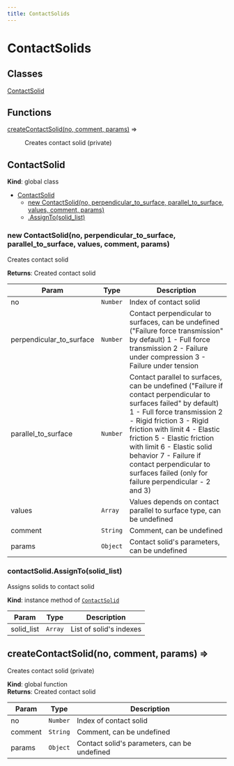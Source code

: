 ```yaml
---
title: ContactSolids
---
```


# ContactSolids

## Classes

<dl>
<dt><a href="#ContactSolid">ContactSolid</a></dt>
<dd></dd>
</dl>

## Functions

<dl>
<dt><a href="#createContactSolid">createContactSolid(no, comment, params)</a> ⇒</dt>
<dd><p>Creates contact solid (private)</p>
</dd>
</dl>

<a name="ContactSolid"></a>

## ContactSolid
**Kind**: global class  

* [ContactSolid](#ContactSolid)
    * [new ContactSolid(no, perpendicular_to_surface, parallel_to_surface, values, comment, params)](#new_ContactSolid_new)
    * [.AssignTo(solid_list)](#ContactSolid+AssignTo)

<a name="new_ContactSolid_new"></a>

### new ContactSolid(no, perpendicular_to_surface, parallel_to_surface, values, comment, params)
Creates contact solid

**Returns**: Created contact solid  

| Param | Type | Description |
| --- | --- | --- |
| no | <code>Number</code> | Index of contact solid |
| perpendicular_to_surface | <code>Number</code> | Contact perpendicular to surfaces, can be undefined ("Failure force transmission" by default) 														1 - Full force transmission 														2 - Failure under compression 														3 - Failure under tension |
| parallel_to_surface | <code>Number</code> | Contact parallel to surfaces, can be undefined ("Failure if contact perpendicular to surfaces failed" by default) 														1 - Full force transmission 														2 - Rigid friction 														3 - Rigid friction with limit 														4 - Elastic friction 														5 - Elastic friction with limit 														6 - Elastic solid behavior 														7 - Failure if contact perpendicular to surfaces failed (only for failure perpendicular - 2 and 3) |
| values | <code>Array</code> | Values depends on contact parallel to surface type, can be undefined |
| comment | <code>String</code> | Comment, can be undefined |
| params | <code>Object</code> | Contact solid's parameters, can be undefined |

<a name="ContactSolid+AssignTo"></a>

### contactSolid.AssignTo(solid_list)
Assigns solids to contact solid

**Kind**: instance method of [<code>ContactSolid</code>](#ContactSolid)  

| Param | Type | Description |
| --- | --- | --- |
| solid_list | <code>Array</code> | List of solid's indexes |

<a name="createContactSolid"></a>

## createContactSolid(no, comment, params) ⇒
Creates contact solid (private)

**Kind**: global function  
**Returns**: Created contact solid  

| Param | Type | Description |
| --- | --- | --- |
| no | <code>Number</code> | Index of contact solid |
| comment | <code>String</code> | Comment, can be undefined |
| params | <code>Object</code> | Contact solid's parameters, can be undefined |

